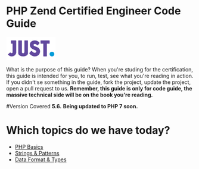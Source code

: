 # PHP Zend Certified Engineer Code Guide

[![Just Digital](logo_just.png)](https://justdigital.com.br/)

What is the purpose of this guide? When you're studing for the certification, this guide is intended for you, to run, test, see what you're reading in action. If you didn't se something in the guide, fork the project, update the project, open a pull request to us.
**Remember, this guide is only for code guide, the massive technical side will be on the book you're reading.**

#Version Covered
**5.6.** 
**Being updated to PHP 7 soon.**

# Which topics do we have today? 
* [PHP Basics](php-basics)
* [Strings & Patterns](strings_patterns)
* [Data Format & Types](xml-json-html)
